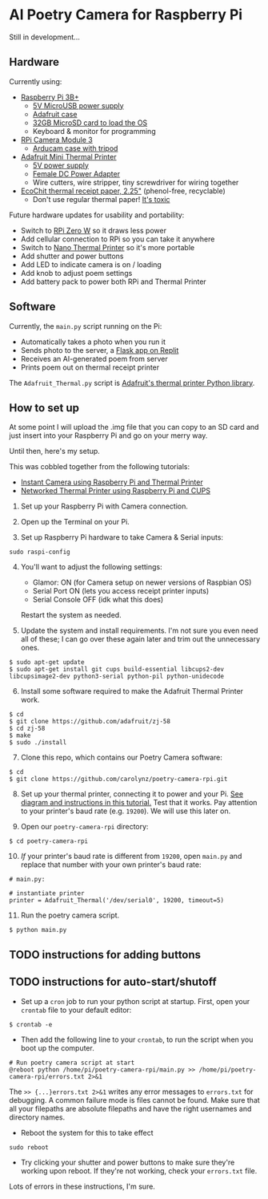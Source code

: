 # AI Poetry Camera for Raspberry Pi

Still in development...

## Hardware
Currently using:
- [Raspberry Pi 3B+](https://www.raspberrypi.com/products/raspberry-pi-3-model-b-plus/)
  - [5V MicroUSB power supply](https://www.amazon.com/CanaKit-Raspberry-Supply-Adapter-Listed/dp/B00MARDJZ4) 
  - [Adafruit case](https://www.adafruit.com/product/2258)
  - [32GB MicroSD card to load the OS](https://www.canakit.com/raspberry-pi-sd-card-noobs.html)
  - Keyboard & monitor for programming
- [RPi Camera Module 3](https://www.raspberrypi.com/products/camera-module-3/)
  - [Arducam case with tripod](https://www.amazon.com/Arducam-Raspberry-Bundle-Autofocus-Lightweight/dp/B09TKYXZFG)
- [Adafruit Mini Thermal Printer](https://www.adafruit.com/product/600)
  - [5V power supply](https://www.adafruit.com/product/276)
  - [Female DC Power Adapter](https://www.adafruit.com/product/368)
  - Wire cutters, wire stripper, tiny screwdriver for wiring together
- [EcoChit thermal receipt paper, 2.25"](https://www.amazon.com/EcoChit-Thermal-Paper-Rolls-Plants/dp/B076MMDL8Y) (phenol-free, recyclable)
  - Don't use regular thermal paper! [It's toxic](https://environmentaldefence.ca/2019/02/07/toxic-receipt-bpa-thermal-paper/)

Future hardware updates for usability and portability:
- Switch to [RPi Zero W](https://www.raspberrypi.com/products/raspberry-pi-zero-w/) so it draws less power
- Add cellular connection to RPi so you can take it anywhere
- Switch to [Nano Thermal Printer](https://www.adafruit.com/product/2752) so it's more portable
- Add shutter and power buttons
- Add LED to indicate camera is on / loading
- Add knob to adjust poem settings
- Add battery pack to power both RPi and Thermal Printer

## Software
Currently, the `main.py` script running on the Pi:
- Automatically takes a photo when you run it
- Sends photo to the server, a [Flask app on Replit](https://poetry-camera-prototype.carozee.repl.co/)
- Receives an AI-generated poem from server
- Prints poem out on thermal receipt printer

The `Adafruit_Thermal.py` script is [Adafruit's thermal printer Python library](https://github.com/adafruit/Python-Thermal-Printer).

## How to set up
At some point I will upload the .img file that you can copy to an SD card and just insert into your Raspberry Pi and go on your merry way.

Until then, here's my setup.

This was cobbled together from the following tutorials:
- [Instant Camera using Raspberry Pi and Thermal Printer](https://learn.adafruit.com/instant-camera-using-raspberry-pi-and-thermal-printer)
- [Networked Thermal Printer using Raspberry Pi and CUPS](https://learn.adafruit.com/networked-thermal-printer-using-cups-and-raspberry-pi)


1. Set up your Raspberry Pi with Camera connection.

2. Open up the Terminal on your Pi.

3. Set up Raspberry Pi hardware to take Camera & Serial inputs:
```shell
sudo raspi-config
```
4. You'll want to adjust the following settings:
    - Glamor: ON (for Camera setup on newer versions of Raspbian OS)
    - Serial Port ON (lets you access receipt printer inputs)
    - Serial Console OFF (idk what this does)

    Restart the system as needed.

5. Update the system and install requirements. I'm not sure you even need all of these; I can go over these again later and trim out the unnecessary ones.
```shell
$ sudo apt-get update
$ sudo apt-get install git cups build-essential libcups2-dev libcupsimage2-dev python3-serial python-pil python-unidecode
```

6. Install some software required to make the Adafruit Thermal Printer work.
```shell
$ cd
$ git clone https://github.com/adafruit/zj-58
$ cd zj-58
$ make
$ sudo ./install
```

7. Clone this repo, which contains our Poetry Camera software:
```shell
$ cd
$ git clone https://github.com/carolynz/poetry-camera-rpi.git
```

8. Set up your thermal printer, connecting it to power and your Pi. [See diagram and instructions in this tutorial.](https://learn.adafruit.com/networked-thermal-printer-using-cups-and-raspberry-pi/connect-and-configure-printer)
   Test that it works. Pay attention to your printer's baud rate (e.g. `19200`). We will use this later on.

9. Open our `poetry-camera-rpi` directory:
```shell
$ cd poetry-camera-rpi
```
10. *If* your printer's baud rate is different from `19200`, open `main.py` and replace that number with your own printer's baud rate:
```shell
# main.py:

# instantiate printer
printer = Adafruit_Thermal('/dev/serial0', 19200, timeout=5)
```

11. Run the poetry camera script.
```shell
$ python main.py
```

## TODO instructions for adding buttons

## TODO instructions for auto-start/shutoff
- Set up a `cron` job to run your python script at startup. First, open your `crontab` file to your default editor:
```shell
$ crontab -e
```

- Then add the following line to your `crontab`, to run the script when you boot up the computer.
```shell
# Run poetry camera script at start
@reboot python /home/pi/poetry-camera-rpi/main.py >> /home/pi/poetry-camera-rpi/errors.txt 2>&1
```
The `>> {...}errors.txt 2>&1` writes any error messages to `errors.txt` for debugging. A common failure mode is files cannot be found. Make sure that all your filepaths are absolute filepaths and have the right usernames and directory names.

- Reboot the system for this to take effect
```shell
sudo reboot
```

- Try clicking your shutter and power buttons to make sure they're working upon reboot. If they're not working, check your `errors.txt` file.

Lots of errors in these instructions, I'm sure.
